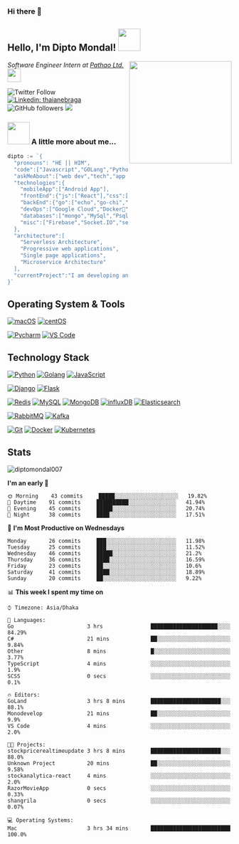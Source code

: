### Hi there 👋

<!--
**diptomondal007/diptomondal007** is a ✨ _special_ ✨ repository because its `README.md` (this file) appears on your GitHub profile.

Here are some ideas to get you started:

- 🔭 I’m currently working on ...
- 🌱 I’m currently learning ...
- 👯 I’m looking to collaborate on ...
- 🤔 I’m looking for help with ...
- 💬 Ask me about ...
- 📫 How to reach me: ...
- 😄 Pronouns: ...
- ⚡ Fun fact: ...
-->

<h2>Hello, I'm Dipto Mondal! <img src="https://media.giphy.com/media/12oufCB0MyZ1Go/giphy.gif" width="50"></h2>
<img align='right' src="https://media.giphy.com/media/MdA16VIoXKKxNE8Stk/giphy.gif" width="230">
<p><em>Software Engineer Intern at <a href="https://pathao.com/?lang=en">Pathao Ltd.</a><img src="https://media.giphy.com/media/WUlplcMpOCEmTGBtBW/giphy.gif" width="30"> 
</em></p>

![Twitter Follow](https://img.shields.io/twitter/follow/Dipto_Mondal007?label=Follow)
[![Linkedin: thaianebraga](https://img.shields.io/badge/-dipto-blue?style=flat-square&logo=Linkedin&logoColor=white&link=https://www.linkedin.com/in/dipto-mondal-807003181/)](https://www.linkedin.com/in/dipto-mondal-807003181/)
![GitHub followers](https://img.shields.io/github/followers/diptomondal007?label=Follow&style=social)
![](https://visitor-badge.glitch.me/badge?page_id=https://github.com/diptomondal007)

### <img src="http://www.pngall.com/wp-content/uploads/2/Dance-PNG.png" width="50"> A little more about me...  

```go
dipto := `{
  "pronouns": "HE || HIM",
  "code":["Javascript","GOLang","Python","Java","C", "C++"],
  "askMeAbout":["web dev","tech","app dev","movies", "AI", "ML"],
  "technologies":{
    "mobileApp":["Android App"],
    "frontEnd":{"js":["React"],"css":["materialize","bulma","bootstrap"]},
    "backEnd":{"go":["echo","go-chi","fast-http"],"python":["flask", "django"]},
    "devOps":["Google Cloud","Docker🐳","Kubernetes","Nginx"],
    "databases":["mongo","MySql","Psql"],
    "misc":["Firebase","Socket.IO","selenium","open-cv", "Web Socket", "WebRtc]
  },
  "architecture":[
    "Serverless Architecture",
    "Progressive web applications",
    "Single page applications",
    "Microservice Architecture"
  ],
  "currentProject":"I am developing an share market api and an app",
}`
```

## Operating System & Tools

[![macOS](https://img.shields.io/badge/macOS-Mojave-292e33?style=flat-square&logo=apple&logoColor=ffffff)](https://www.apple.com/macos/mojave/)
[![centOS](https://img.shields.io/badge/CentOS-7.0-blue?style=flat-square&logo=CentOS&logoColor=262577)](https://www.centos.org/)

[![Pycharm](https://img.shields.io/badge/IDE-PyCharm-yellow?style=flat-square&logo=JetBrains)](https://www.jetbrains.com/pycharm/)
[![VS Code](https://img.shields.io/badge/IDE-VSCode-%23007ACC?style=flat-square&logo=Visual-studio-code)](https://code.visualstudio.com/)

## Technology Stack

[![Python](https://img.shields.io/badge/-Python-3776AB?style=flat-square&logo=python&logoColor=ffffff)](https://www.python.org/)
[![Golang](https://img.shields.io/badge/-Golang-00ADD8?style=flat-square&logo=go&logoColor=ffffff)](https://golang.org/)
[![JavaScript](https://img.shields.io/badge/-JavaScript-%23F7DF1C?style=flat-square&logo=javascript&logoColor=000000&labelColor=%23F7DF1C&color=%23FFCE5A)](https://www.javascript.com/)

[![Django](https://img.shields.io/badge/-Django-092E20?style=flat-square&logo=Django&logoColor=ffffff)](https://www.djangoproject.com/)
[![Flask](https://img.shields.io/badge/-Flask-000000?style=flat-square&logo=Flask&logoColor=ffffff)](https://flask.palletsprojects.com/)

[![Redis](https://img.shields.io/badge/-Redis-DC382D?style=flat-square&logo=Redis&logoColor=ffffff)](https://redis.io/)
[![MySQL](https://img.shields.io/badge/-MySQL-4479A1?style=flat-square&logo=MySQL&logoColor=ffffff)](https://www.mysql.com/)
[![MongoDB](https://img.shields.io/badge/-MongoDB-47A248?style=flat-square&logo=MongoDB&logoColor=ffffff)](https://www.mongodb.com/)
[![influxDB](https://img.shields.io/badge/-influxDB-22ADF6?style=flat-square&logo=influxDB&logoColor=ffffff)](https://www.influxdata.com/)
[![Elasticsearch](https://img.shields.io/badge/-Elasticsearch-005571?style=flat-square&logo=Elasticsearch&logoColor=ffffff)](https://www.elastic.co/)

[![RabbitMQ](https://img.shields.io/badge/-RabbitMQ-FF6600?style=flat-square&logo=RabbitMQ&logoColor=ffffff)](https://www.rabbitmq.com/)
[![Kafka](https://img.shields.io/badge/-Kafka-000000?style=flat-square&logo=Apache%20kafka&logoColor=ffffff)](https://kafka.apache.org/)

[![Git](https://img.shields.io/badge/-Git-%23F05032?style=flat-square&logo=git&logoColor=%23ffffff)](https://git-scm.com/)
[![Docker](https://img.shields.io/badge/-Docker-2496ED?style=flat-square&logo=docker&logoColor=ffffff)](https://www.docker.com/)
[![Kubernetes](https://img.shields.io/badge/-Kubernetes-326CE5?style=flat-square&logo=Kubernetes&logoColor=ffffff)](https://kubernetes.io/)

## Stats

<p><img src="https://github-readme-stats.vercel.app/api?username=diptomondal007&show_icons=true&theme=default" alt="diptomondal007" /></p>

<!--START_SECTION:waka-->
**I'm an early 🐤** 

```text
🌞 Morning    43 commits     █████░░░░░░░░░░░░░░░░░░░░   19.82% 
🌆 Daytime    91 commits     ██████████░░░░░░░░░░░░░░░   41.94% 
🌃 Evening    45 commits     █████░░░░░░░░░░░░░░░░░░░░   20.74% 
🌙 Night      38 commits     ████░░░░░░░░░░░░░░░░░░░░░   17.51%

```
📅 **I'm Most Productive on Wednesdays** 

```text
Monday       26 commits     ███░░░░░░░░░░░░░░░░░░░░░░   11.98% 
Tuesday      25 commits     ███░░░░░░░░░░░░░░░░░░░░░░   11.52% 
Wednesday    46 commits     █████░░░░░░░░░░░░░░░░░░░░   21.2% 
Thursday     36 commits     ████░░░░░░░░░░░░░░░░░░░░░   16.59% 
Friday       23 commits     ██░░░░░░░░░░░░░░░░░░░░░░░   10.6% 
Saturday     41 commits     ████░░░░░░░░░░░░░░░░░░░░░   18.89% 
Sunday       20 commits     ██░░░░░░░░░░░░░░░░░░░░░░░   9.22%

```


📊 **This week I spent my time on** 

```text
⌚︎ Timezone: Asia/Dhaka

💬 Languages: 
Go                       3 hrs               █████████████████████░░░░   84.29% 
C#                       21 mins             ██░░░░░░░░░░░░░░░░░░░░░░░   9.84% 
Other                    8 mins              █░░░░░░░░░░░░░░░░░░░░░░░░   3.77% 
TypeScript               4 mins              ░░░░░░░░░░░░░░░░░░░░░░░░░   1.9% 
SCSS                     0 secs              ░░░░░░░░░░░░░░░░░░░░░░░░░   0.1%

🔥 Editors: 
GoLand                   3 hrs 8 mins        ██████████████████████░░░   88.1% 
Monodevelop              21 mins             ██░░░░░░░░░░░░░░░░░░░░░░░   9.9% 
VS Code                  4 mins              ░░░░░░░░░░░░░░░░░░░░░░░░░   2.0%

🐱‍💻 Projects: 
stockpricerealtimeupdate 3 hrs 8 mins        ██████████████████████░░░   88.0% 
Unknown Project          20 mins             ██░░░░░░░░░░░░░░░░░░░░░░░   9.58% 
stockanalytica-react     4 mins              ░░░░░░░░░░░░░░░░░░░░░░░░░   2.0% 
RazorMovieApp            0 secs              ░░░░░░░░░░░░░░░░░░░░░░░░░   0.33% 
shangrila                0 secs              ░░░░░░░░░░░░░░░░░░░░░░░░░   0.07%

💻 Operating Systems: 
Mac                      3 hrs 34 mins       █████████████████████████   100.0%

```


<!--END_SECTION:waka-->
